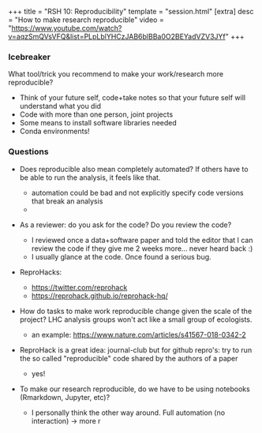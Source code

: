 +++
title = "RSH 10: Reproducibility"
template = "session.html"
[extra]
desc = "How to make research reproducible"
video = "https://www.youtube.com/watch?v=aqzSmQVsVFQ&list=PLpLblYHCzJAB6blBBa0O2BEYadVZV3JYf"
+++

### Icebreaker

What tool/trick you recommend to make your work/research more reproducible?

- Think of your future self, code+take notes so that your future self will understand what you did
- Code with more than one person, joint projects
- Some means to install software libraries needed
- Conda environments!


### Questions

- Does reproducible also mean completely automated? If others have to be able to run the analysis, it feels like that.
    - automation could be bad and not explicitly specify code versions that break an analysis
    - 
- As a reviewer: do you ask for the code? Do you review the code?
  - I reviewed once a data+software paper and told the editor that I can review the code if they give me 2 weeks more... never heard back :)
  - I usually glance at the code. Once found a serious bug.

- ReproHacks:
  - https://twitter.com/reprohack
  - https://reprohack.github.io/reprohack-hq/

- How do tasks to make work reproducible change given the scale of the project? LHC analysis groups won't act like a small group of ecologists.
    - an example: https://www.nature.com/articles/s41567-018-0342-2

- ReproHack is a great idea: journal-club but for github repro's: try to run the so called "reproducible" code shared by the authors of a paper
  - yes!

- To make our research reproducible, do we have to be using notebooks (Rmarkdown, Jupyter, etc)?
    - I personally think the other way around. Full automation (no interaction) -> more r
